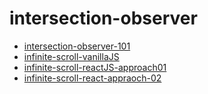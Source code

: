 # intersection-observer

- [intersection-observer-101](https://codesandbox.io/s/intersection-observer-0s8yxd)
- [infinite-scroll-vanillaJS](https://codesandbox.io/s/infinite-scroll-vanillajs-approach-1-ilehu5)
- [infinite-scroll-reactJS-approach01](https://codesandbox.io/s/infinite-scroll-react-appraoch-1-c33k27)
- [infinite-scroll-react-appraoch-02](https://codesandbox.io/s/infinite-scroll-react-appraoch-2-l6cks5)

